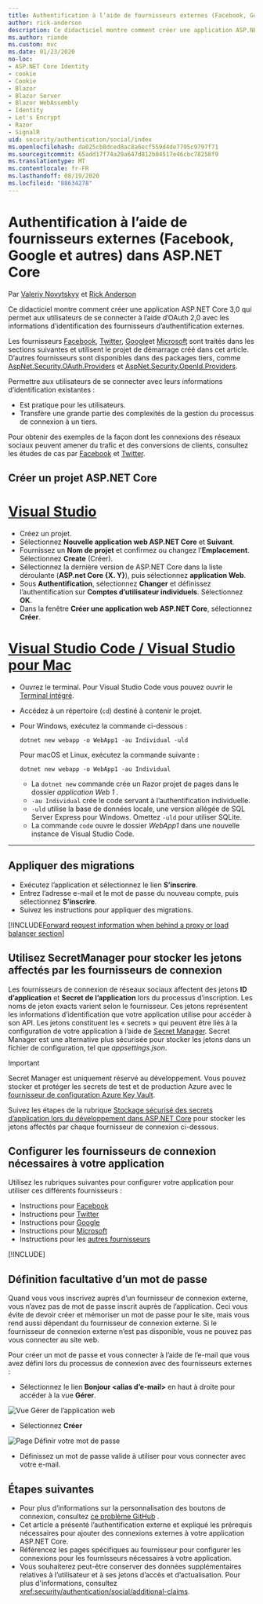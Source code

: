 ```yaml
---
title: Authentification à l’aide de fournisseurs externes (Facebook, Google et autres) dans ASP.NET Core
author: rick-anderson
description: Ce didacticiel montre comment créer une application ASP.NET Core à l’aide d’OAuth 2,0 avec des fournisseurs d’authentification externes.
ms.author: riande
ms.custom: mvc
ms.date: 01/23/2020
no-loc:
- ASP.NET Core Identity
- cookie
- Cookie
- Blazor
- Blazor Server
- Blazor WebAssembly
- Identity
- Let's Encrypt
- Razor
- SignalR
uid: security/authentication/social/index
ms.openlocfilehash: da025cb8dced8ac8a6ecf559d4de7795c9797f71
ms.sourcegitcommit: 65add17f74a29a647d812b04517e46cbc78258f9
ms.translationtype: MT
ms.contentlocale: fr-FR
ms.lasthandoff: 08/19/2020
ms.locfileid: "88634278"
---
```

# <a name="facebook-google-and-external-provider-authentication-in-aspnet-core"></a>Authentification à l’aide de fournisseurs externes (Facebook, Google et autres) dans ASP.NET Core

Par [Valeriy Novytskyy](https://github.com/01binary) et [Rick Anderson](https://twitter.com/RickAndMSFT)

Ce didacticiel montre comment créer une application ASP.NET Core 3,0 qui permet aux utilisateurs de se connecter à l’aide d’OAuth 2,0 avec les informations d’identification des fournisseurs d’authentification externes.

Les fournisseurs [Facebook](xref:security/authentication/facebook-logins), [Twitter](xref:security/authentication/twitter-logins), [Google](xref:security/authentication/google-logins)et [Microsoft](xref:security/authentication/microsoft-logins) sont traités dans les sections suivantes et utilisent le projet de démarrage créé dans cet article. D’autres fournisseurs sont disponibles dans des packages tiers, comme [AspNet.Security.OAuth.Providers](https://github.com/aspnet-contrib/AspNet.Security.OAuth.Providers) et [AspNet.Security.OpenId.Providers](https://github.com/aspnet-contrib/AspNet.Security.OpenId.Providers).

Permettre aux utilisateurs de se connecter avec leurs informations d’identification existantes :

* Est pratique pour les utilisateurs.
* Transfère une grande partie des complexités de la gestion du processus de connexion à un tiers.

Pour obtenir des exemples de la façon dont les connexions des réseaux sociaux peuvent amener du trafic et des conversions de clients, consultez les études de cas par [Facebook](https://www.facebook.com/unsupportedbrowser) et [Twitter](https://dev.twitter.com/resources/case-studies).

## <a name="create-a-new-aspnet-core-project"></a>Créer un projet ASP.NET Core

# <a name="visual-studio"></a>[Visual Studio](#tab/visual-studio)

* Créez un projet.
* Sélectionnez **Nouvelle application web ASP.NET Core** et **Suivant**.
* Fournissez un **Nom de projet** et confirmez ou changez l’**Emplacement**. Sélectionnez **Create** (Créer).
* Sélectionnez la dernière version de ASP.NET Core dans la liste déroulante (**ASP.net Core {X. Y}**), puis sélectionnez **application Web**.
* Sous **Authentification**, sélectionnez **Changer** et définissez l’authentification sur **Comptes d’utilisateur individuels**. Sélectionnez **OK**.
* Dans la fenêtre **Créer une application web ASP.NET Core**, sélectionnez **Créer**.

# <a name="visual-studio-code--visual-studio-for-mac"></a>[Visual Studio Code / Visual Studio pour Mac](#tab/visual-studio-code+visual-studio-mac)

* Ouvrez le terminal.  Pour Visual Studio Code vous pouvez ouvrir le [Terminal intégré](https://code.visualstudio.com/docs/editor/integrated-terminal).

* Accédez à un répertoire (`cd`) destiné à contenir le projet.

* Pour Windows, exécutez la commande ci-dessous :

  ```dotnetcli
  dotnet new webapp -o WebApp1 -au Individual -uld
  ```

  Pour macOS et Linux, exécutez la commande suivante :

  ```dotnetcli
  dotnet new webapp -o WebApp1 -au Individual
  ```

  * La `dotnet new` commande crée un Razor projet de pages dans le dossier *application Web 1* .
  * `-au Individual` crée le code servant à l’authentification individuelle.
  * `-uld` utilise la base de données locale, une version allégée de SQL Server Express pour Windows. Omettez `-uld` pour utiliser SQLite.
  * La commande `code` ouvre le dossier *WebApp1* dans une nouvelle instance de Visual Studio Code.

---

## <a name="apply-migrations"></a>Appliquer des migrations

* Exécutez l’application et sélectionnez le lien **S’inscrire**.
* Entrez l’adresse e-mail et le mot de passe du nouveau compte, puis sélectionnez **S’inscrire**.
* Suivez les instructions pour appliquer des migrations.

[!INCLUDE[Forward request information when behind a proxy or load balancer section](includes/forwarded-headers-middleware.md)]

## <a name="use-secretmanager-to-store-tokens-assigned-by-login-providers"></a>Utilisez SecretManager pour stocker les jetons affectés par les fournisseurs de connexion

Les fournisseurs de connexion de réseaux sociaux affectent des jetons **ID d’application** et **Secret de l’application** lors du processus d’inscription. Les noms de jeton exacts varient selon le fournisseur. Ces jetons représentent les informations d’identification que votre application utilise pour accéder à son API. Les jetons constituent les « secrets » qui peuvent être liés à la configuration de votre application à l’aide de [Secret Manager](xref:security/app-secrets#secret-manager). Secret Manager est une alternative plus sécurisée pour stocker les jetons dans un fichier de configuration, tel que *appsettings.json*.

> [!IMPORTANT]
> Secret Manager est uniquement réservé au développement. Vous pouvez stocker et protéger les secrets de test et de production Azure avec le [fournisseur de configuration Azure Key Vault](xref:security/key-vault-configuration).

Suivez les étapes de la rubrique [Stockage sécurisé des secrets d’application lors du développement dans ASP.NET Core](xref:security/app-secrets) pour stocker les jetons affectés par chaque fournisseur de connexion ci-dessous.

## <a name="setup-login-providers-required-by-your-application"></a>Configurer les fournisseurs de connexion nécessaires à votre application

Utilisez les rubriques suivantes pour configurer votre application pour utiliser ces différents fournisseurs :

* Instructions pour [Facebook](xref:security/authentication/facebook-logins)
* Instructions pour [Twitter](xref:security/authentication/twitter-logins)
* Instructions pour [Google](xref:security/authentication/google-logins)
* Instructions pour [Microsoft](xref:security/authentication/microsoft-logins)
* Instructions pour les [autres fournisseurs](xref:security/authentication/otherlogins)

[!INCLUDE[](includes/chain-auth-providers.md)]

## <a name="optionally-set-password"></a>Définition facultative d’un mot de passe

Quand vous vous inscrivez auprès d’un fournisseur de connexion externe, vous n’avez pas de mot de passe inscrit auprès de l’application. Ceci vous évite de devoir créer et mémoriser un mot de passe pour le site, mais vous rend aussi dépendant du fournisseur de connexion externe. Si le fournisseur de connexion externe n’est pas disponible, vous ne pouvez pas vous connecter au site web.

Pour créer un mot de passe et vous connecter à l’aide de l’e-mail que vous avez défini lors du processus de connexion avec des fournisseurs externes :

* Sélectionnez le lien **Bonjour &lt;alias d’e-mail&gt;** en haut à droite pour accéder à la vue **Gérer**.

![Vue Gérer de l’application web](index/_static/pass1a.png)

* Sélectionnez **Créer**

![Page Définir votre mot de passe](index/_static/pass2a.png)

* Définissez un mot de passe valide à utiliser pour vous connecter avec votre e-mail.

## <a name="next-steps"></a>Étapes suivantes

* Pour plus d’informations sur la personnalisation des boutons de connexion, consultez [ce problème GitHub](https://github.com/dotnet/AspNetCore.Docs/issues/10563) .
* Cet article a présenté l’authentification externe et expliqué les prérequis nécessaires pour ajouter des connexions externes à votre application ASP.NET Core.
* Référencez les pages spécifiques au fournisseur pour configurer les connexions pour les fournisseurs nécessaires à votre application.
* Vous souhaiterez peut-être conserver des données supplémentaires relatives à l’utilisateur et à ses jetons d’accès et d’actualisation. Pour plus d'informations, consultez <xref:security/authentication/social/additional-claims>.
